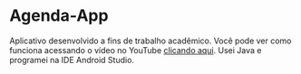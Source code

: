 # Agenda-App
Aplicativo desenvolvido a fins de trabalho acadêmico. 
Você pode ver como funciona acessando o vídeo no YouTube [clicando aqui](https://youtu.be/EzQLHH9MR2A).
Usei Java e programei na IDE Android Studio.

